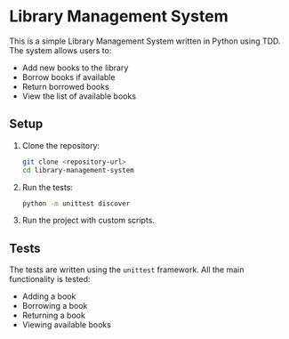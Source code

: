 # Library Management System

This is a simple Library Management System written in Python using TDD. The system allows users to:
- Add new books to the library
- Borrow books if available
- Return borrowed books
- View the list of available books

## Setup

1. Clone the repository:
    ```bash
    git clone <repository-url>
    cd library-management-system
    ```

2. Run the tests:
    ```bash
    python -m unittest discover
    ```

3. Run the project with custom scripts.

## Tests

The tests are written using the `unittest` framework. All the main functionality is tested:
- Adding a book
- Borrowing a book
- Returning a book
- Viewing available books
